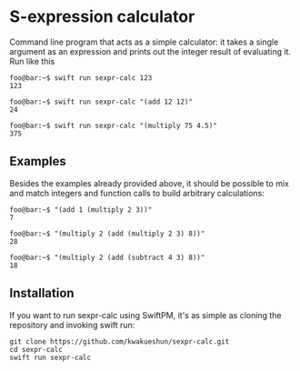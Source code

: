S-expression calculator
=======================

Command line program that acts as a simple calculator: it takes a
single argument as an expression and prints out the integer result of
evaluating it. Run like this

```console
foo@bar:~$ swift run sexpr-calc 123
123

foo@bar:~$ swift run sexpr-calc "(add 12 12)"
24

foo@bar:~$ swift run sexpr-calc "(multiply 75 4.5)"
375
```

Examples
--------

Besides the examples already provided above, it should be possible to mix and
match integers and function calls to build arbitrary calculations:
```console
foo@bar:~$ "(add 1 (multiply 2 3))"
7

foo@bar:~$ "(multiply 2 (add (multiply 2 3) 8))"
28

foo@bar:~$ "(multiply 2 (add (subtract 4 3) 8))"
18
```

Installation
--------

If you want to run sexpr-calc using SwiftPM, it's as simple as cloning the repository and invoking swift run:
```shell
git clone https://github.com/kwakueshun/sexpr-calc.git
cd sexpr-calc
swift run sexpr-calc
```